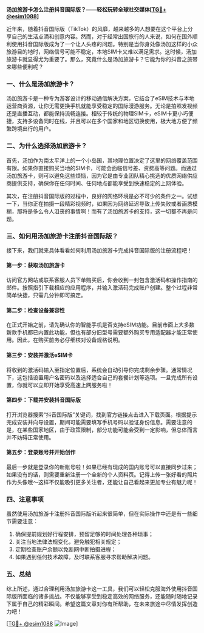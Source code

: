 **汤加旅游卡怎么注册抖音国际版？——轻松玩转全球社交媒体[[TG💪+ @esim1088](https://t.me/s/esim1088)]**

近年来，随着抖音国际版（TikTok）的风靡，越来越多的人想要在这个平台上分享自己的生活点滴和创意内容。然而，对于经常出国旅行的人来说，如何在国外顺利使用抖音国际版成为了一个让人头疼的问题。特别是当你身处像汤加这样的小众旅游目的地时，网络信号可能不稳定，本地SIM卡又难以满足需求。这时候，汤加旅游卡就显得尤为重要了。那么，究竟什么是汤加旅游卡？它能为你的抖音之旅带来哪些便利呢？

### 一、什么是汤加旅游卡？

汤加旅游卡是一种专为游客设计的移动通信解决方案，它结合了eSIM技术与本地运营商资源，让你无需更换手机就能享受稳定的国际漫游服务。无论是拍照发视频还是直播互动，都能保持流畅连接。相较于传统的物理SIM卡，eSIM卡更小巧便捷，支持多设备同时在线，并且可以在多个国家和地区切换使用，极大地方便了频繁跨境出行的用户。

### 二、为什么选择汤加旅游卡？

首先，汤加作为南太平洋上的一个小岛国，其地理位置决定了这里的网络覆盖范围有限。如果你直接购买当地的SIM卡，可能会面临信号差、资费高等问题。而通过汤加旅游卡，则可以避免这些烦恼，因为它是由专业团队精心挑选的优质网络供应商提供支持，确保你在任何时间、任何地点都能享受到快速稳定的上网体验。

其次，在注册抖音国际版的过程中，良好的网络环境是必不可少的条件之一。试想一下，当你正在拍摄一段精彩视频时，如果因为网络延迟导致上传失败或者画质模糊，那将是多么令人沮丧的事情啊！而有了汤加旅游卡的支持，这一切都不再是问题。

### 三、如何用汤加旅游卡注册抖音国际版？

接下来，我们就来具体看看如何利用汤加旅游卡完成抖音国际版的注册流程吧！

#### 第一步：获取汤加旅游卡

访问官方网站或联系客服人员下单购买后，你会收到一封包含激活码和操作指南的邮件。按照指引下载相应的应用程序，并输入激活码完成账户创建。整个过程非常简单快捷，只需几分钟即可搞定。

#### 第二步：检查设备兼容性

在正式开始之前，请先确认你的智能手机是否支持eSIM功能。目前市面上大多数新款手机都已内置此功能，但也有部分旧型号需要额外购买专用适配器才能正常使用。因此，在购买前务必仔细核对设备规格说明。

#### 第三步：安装并激活eSIM卡

将收到的激活码输入至指定位置后，系统会自动引导你完成剩余步骤。通常情况下，这包括设置用户名密码以及选择适合自己的套餐计划等选项。一旦完成所有设置，你就可以立即开始享受高速上网服务啦！

#### 第四步：下载并安装抖音国际版

打开浏览器搜索“抖音国际版”关键词，找到官方链接点击进入下载页面。根据提示完成安装并向导设置，期间可能需要填写手机号码以验证身份信息。需要注意的是，在某些国家地区，由于政策限制，部分功能可能会受到一定影响，但总体而言并不妨碍正常使用。

#### 第五步：登录账号并开始创作

最后一步就是登录你的新账号啦！如果已经有现成的国内账号可以直接同步过来；如果没有的话，则需要重新注册一个全新的个人资料页。记得上传一张好看的照片作为头像哦～这样不仅能吸引更多关注者，还能让自己看起来更加专业有魅力呢！

### 四、注意事项

虽然使用汤加旅游卡注册抖音国际版听起来很简单，但在实际操作中还是有一些细节需要注意：

1. 确保提前规划好行程安排，预留足够的时间处理各种琐事；
2. 关注当地法律法规变化，避免触犯相关规定；
3. 定期检查账户余额以免断网中断拍摄进程；
4. 如果遇到任何技术故障，及时联系客服寻求帮助解决问题。

### 五、总结

综上所述，通过合理利用汤加旅游卡这一工具，我们可以轻松克服海外使用抖音国际版所面临的诸多挑战。不仅能够享受到稳定高效的网络服务，还能随时随地记录下属于自己的精彩瞬间。希望这篇文章对你有所帮助，在未来旅途中尽情发挥创造力吧！

[[TG💪+ @esim1088](https://t.me/s/esim1088) ![Image](https://i.postimg.cc/4NQfJmqS/Snipaste-2025-05-13-00-14-12.png)]